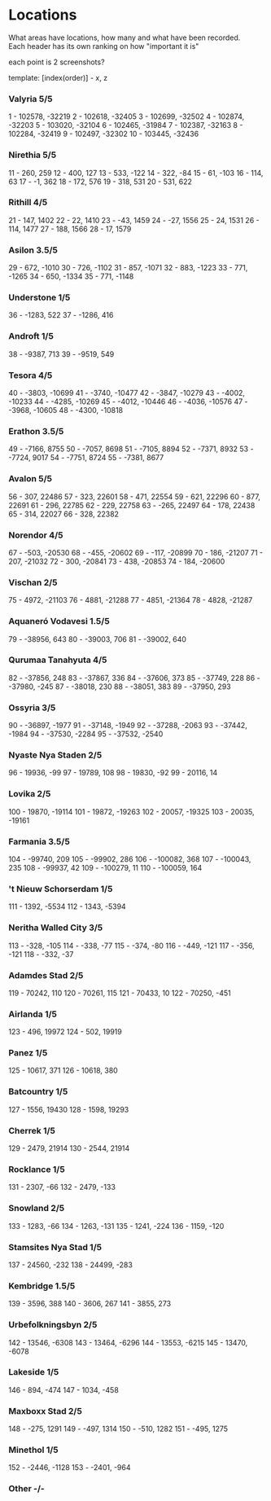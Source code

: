 # Locations

What areas have locations, how many and what have been recorded.  
Each header has its own ranking on how "important it is"

each point is 2 screenshots?

template:
[index(order)] - x, z

### Valyria 5/5
1 - 102578, -32219
2 - 102618, -32405
3 - 102699, -32502
4 - 102874, -32203
5 - 103020, -32104
6 - 102465, -31984
7 - 102387, -32163
8 - 102284, -32419
9 - 102497, -32302
10 - 103445, -32436


### Nirethia 5/5
11 - 260, 259
12 - 400, 127
13 - 533, -122
14 - 322, -84
15 - 61, -103
16 - 114, 63
17 - -1, 362
18 - 172, 576
19 - 318, 531
20 - 531, 622


### Rithill 4/5
21 - 147, 1402
22 - 22, 1410
23 - -43, 1459
24 - -27, 1556
25 - 24, 1531
26 - 114, 1477
27 - 188, 1566
28 - 17, 1579


### Asilon 3.5/5
29 - 672, -1010
30 - 726, -1102
31 - 857, -1071
32 - 883, -1223
33 - 771, -1265
34 - 650, -1334
35 - 771, -1148


### Understone 1/5
36 - -1283, 522
37 - -1286, 416


### Androft 1/5
38 - -9387, 713
39 - -9519, 549


### Tesora 4/5
40 - -3803, -10699
41 - -3740, -10477
42 - -3847, -10279
43 - -4002, -10233
44 - -4285, -10269
45 - -4012, -10446
46 - -4036, -10576
47 - -3968, -10605
48 - -4300, -10818


### Erathon 3.5/5
49 - -7166, 8755
50 - -7057, 8698
51 - -7105, 8894
52 - -7371, 8932
53 - -7724, 9017
54 - -7751, 8724
55 - -7381, 8677


### Avalon 5/5
56 - 307, 22486
57 - 323, 22601
58 - 471, 22554
59 - 621, 22296
60 - 877, 22691
61 - 296, 22785
62 - 229, 22758
63 - -265, 22497
64 - 178, 22438
65 - 314, 22027
66 - 328, 22382


### Norendor 4/5
67 - -503, -20530
68 - -455, -20602
69 - -117, -20899
70 - 186, -21207
71 - 207, -21032
72 - 300, -20841
73 - 438, -20853
74 - 184, -20600


### Vischan 2/5
75 - 4972, -21103
76 - 4881, -21288
77 - 4851, -21364
78 - 4828, -21287


### Aquaneró Vodavesi 1.5/5
79 - -38956, 643
80 - -39003, 706
81 - -39002, 640


### Qurumaa Tanahyuta 4/5
82 - -37856, 248
83 - -37867, 336
84 - -37606, 373
85 - -37749, 228
86 - -37980, -245
87 - -38018, 230
88 - -38051, 383
89 - -37950, 293


### Ossyria 3/5
90 - -36897, -1977
91 - -37148, -1949
92 - -37288, -2063
93 - -37442, -1984
94 - -37530, -2284
95 - -37532, -2540


### Nyaste Nya Staden 2/5
96 - 19936, -99
97 - 19789, 108
98 - 19830, -92
99 - 20116, 14


### Lovika 2/5
100 - 19870, -19114
101 - 19872, -19263
102 - 20057, -19325
103 - 20035, -19161

### Farmania 3.5/5
104 - -99740, 209
105 - -99902, 286
106 - -100082, 368
107 - -100043, 235
108 - -99937, 42
109 - -100279, 11
110 - -100059, 164


### 't Nieuw Schorserdam 1/5
111 - 1392, -5534
112 - 1343, -5394


### Neritha Walled City 3/5
113 - -328, -105
114 - -338, -77
115 - -374, -80
116 - -449, -121
117 - -356, -121
118 - -332, -37


### Adamdes Stad 2/5
119 - 70242, 110
120 - 70261, 115
121 - 70433, 10
122 - 70250, -451


### Airlanda 1/5
123 - 496, 19972
124 - 502, 19919


### Panez 1/5
125 - 10617, 371
126 - 10618, 380


### Batcountry 1/5
127 - 1556, 19430
128 - 1598, 19293


### Cherrek 1/5
129 - 2479, 21914
130 - 2544, 21914


### Rocklance 1/5
131 - 2307, -66
132 - 2479, -133


### Snowland 2/5
133 - 1283, -66
134 - 1263, -131
135 - 1241, -224
136 - 1159, -120


### Stamsites Nya Stad 1/5
137 - 24560, -232
138 - 24499, -283


### Kembridge 1.5/5
139 - 3596, 388
140 - 3606, 267
141 - 3855, 273


### Urbefolkningsbyn 2/5
142 - 13546, -6308
143 - 13464, -6296
144 - 13553, -6215
145 - 13470, -6078


### Lakeside 1/5
146 - 894, -474
147 - 1034, -458


### Maxboxx Stad 2/5
148 - -275, 1291
149 - -497, 1314
150 - -510, 1282
151 - -495, 1275


### Minethol 1/5
152 - -2446, -1128
153 - -2401, -964


### Other -/-

